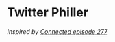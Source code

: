 # Twitter Philler

###### Inspired by <a href="https://www.relay.fm/connected/277" target="_blank">Connected episode 277</a>
